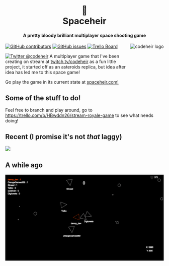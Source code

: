 <h1 align="center">
  <br>
  🚀
  <br>
  Spaceheir
  <br>
</h1>

<h4 align="center">A pretty bloody brilliant multiplayer space shooting game</h4>

<a href="https://twitter.com/codeheir">
    <img src="https://pbs.twimg.com/profile_images/1025347326037159936/XI_T6kun_400x400.jpg" alt="codeheir logo" title="Codeheir" align="right" height="100" />
</a>

 [![GitHub contributors](https://img.shields.io/github/contributors/LukeGarrigan/spaceheir.svg)](https://GitHub.com/LukeGarrigan/spaceheir/graphs/contributors/)
 [![GitHub issues](https://img.shields.io/github/issues/LukeGarrigan/spaceheir.svg)](https://GitHub.com/LukeGarrigan/spaceheir/issues/) 
 [![Trello Board](https://img.shields.io/badge/trello-board-purple.svg)](https://trello.com/b/HBwddn26/stream-royale-game)

[![Twitter @codeheir](https://img.shields.io/twitter/follow/codeheir.svg?style=social&logo=twitter)](https://twitter.com/intent/follow?screen_name=codeheir)
A multiplayer game that I've been creating on stream at [twitch.tv/codeheir](https://www.twitch.tv/codeheir) as a fun little project, it started off as an asteroids replica, but idea after idea has led me to this space game! 

Go play the game in its current state at [spaceheir.com!](http://spaceheir.com/)
## Some of the stuff to do!
Feel free to branch and play around, go to https://trello.com/b/HBwddn26/stream-royale-game to see what needs doing!

## Recent (I promise it's not *that* laggy)
![](stream-royale2.gif)
## A while ago
![](stream-royale.gif)

